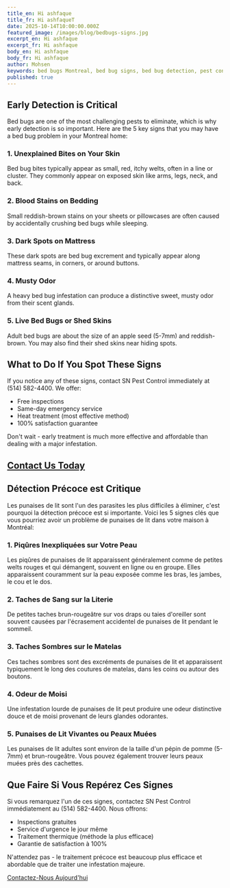 ```yaml
---
title_en: Hi ashfaque
title_fr: Hi ashfaqueT
date: 2025-10-14T10:00:00.000Z
featured_image: /images/blog/bedbugs-signs.jpg
excerpt_en: Hi ashfaque
excerpt_fr: Hi ashfaque
body_en: Hi ashfaque
body_fr: Hi ashfaque
author: Mohsen
keywords: bed bugs Montreal, bed bug signs, bed bug detection, pest control Montreal
published: true
---
```


## Early Detection is Critical

Bed bugs are one of the most challenging pests to eliminate, which is why early detection is so important. Here are the 5 key signs that you may have a bed bug problem in your Montreal home:

### 1. Unexplained Bites on Your Skin

Bed bug bites typically appear as small, red, itchy welts, often in a line or cluster. They commonly appear on exposed skin like arms, legs, neck, and back.

### 2. Blood Stains on Bedding

Small reddish-brown stains on your sheets or pillowcases are often caused by accidentally crushing bed bugs while sleeping.

### 3. Dark Spots on Mattress

These dark spots are bed bug excrement and typically appear along mattress seams, in corners, or around buttons.

### 4. Musty Odor

A heavy bed bug infestation can produce a distinctive sweet, musty odor from their scent glands.

### 5. Live Bed Bugs or Shed Skins

Adult bed bugs are about the size of an apple seed (5-7mm) and reddish-brown. You may also find their shed skins near hiding spots.

## What to Do If You Spot These Signs

If you notice any of these signs, contact SN Pest Control immediately at (514) 582-4400. We offer:

- Free inspections
- Same-day emergency service
- Heat treatment (most effective method)
- 100% satisfaction guarantee

Don't wait - early treatment is much more effective and affordable than dealing with a major infestation.

[Contact Us Today](https://www.silvernestpestcontrol.com/#contact)
---

## Détection Précoce est Critique

Les punaises de lit sont l'un des parasites les plus difficiles à éliminer, c'est pourquoi la détection précoce est si importante. Voici les 5 signes clés que vous pourriez avoir un problème de punaises de lit dans votre maison à Montréal:

### 1. Piqûres Inexpliquées sur Votre Peau

Les piqûres de punaises de lit apparaissent généralement comme de petites welts rouges et qui démangent, souvent en ligne ou en groupe. Elles apparaissent couramment sur la peau exposée comme les bras, les jambes, le cou et le dos.

### 2. Taches de Sang sur la Literie

De petites taches brun-rougeâtre sur vos draps ou taies d'oreiller sont souvent causées par l'écrasement accidentel de punaises de lit pendant le sommeil.

### 3. Taches Sombres sur le Matelas

Ces taches sombres sont des excréments de punaises de lit et apparaissent typiquement le long des coutures de matelas, dans les coins ou autour des boutons.

### 4. Odeur de Moisi

Une infestation lourde de punaises de lit peut produire une odeur distinctive douce et de moisi provenant de leurs glandes odorantes.

### 5. Punaises de Lit Vivantes ou Peaux Muées

Les punaises de lit adultes sont environ de la taille d'un pépin de pomme (5-7mm) et brun-rougeâtre. Vous pouvez également trouver leurs peaux muées près des cachettes.

## Que Faire Si Vous Repérez Ces Signes

Si vous remarquez l'un de ces signes, contactez SN Pest Control immédiatement au (514) 582-4400. Nous offrons:

- Inspections gratuites
- Service d'urgence le jour même
- Traitement thermique (méthode la plus efficace)
- Garantie de satisfaction à 100%

N'attendez pas - le traitement précoce est beaucoup plus efficace et abordable que de traiter une infestation majeure.

[Contactez-Nous Aujourd'hui](https://www.silvernestpestcontrol.com/#contact)
